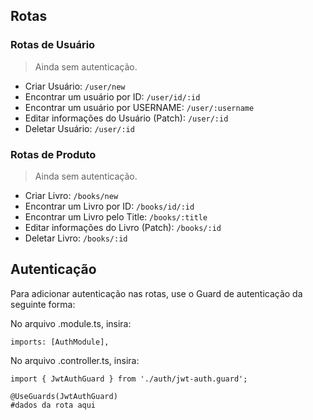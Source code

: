 ## Rotas
### Rotas de Usuário
> Ainda sem autenticação. 
- Criar Usuário: `/user/new`
- Encontrar um usuário por ID: `/user/id/:id`
- Encontrar um usuário por USERNAME: `/user/:username`
- Editar informações do Usuário (Patch): `/user/:id`
- Deletar Usuário: `/user/:id`
  
### Rotas de Produto
> Ainda sem autenticação.
- Criar Livro: `/books/new`
- Encontrar um Livro por ID: `/books/id/:id`
- Encontrar um Livro pelo Title: `/books/:title`
- Editar informações do Livro (Patch): `/books/:id`
- Deletar Livro: `/books/:id`

## Autenticação
Para adicionar autenticação nas rotas, use o Guard de autenticação da seguinte forma:

No arquivo .module.ts, insira:
```
imports: [AuthModule],
```

No arquivo .controller.ts, insira:

```
import { JwtAuthGuard } from './auth/jwt-auth.guard';

@UseGuards(JwtAuthGuard)
#dados da rota aqui
```

